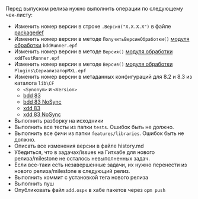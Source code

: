 Перед выпуском релиза нужно выполнить операции по следующему чек-листу:

- Изменить номер версии в строке `.Версия("Х.Х.Х.Х")` в файле [packagedef](./packagedef)
- Изменить номер версии в методе `ПолучитьВерсиюОбработки()` [модуля обработки](./epf/bddRunner/bddRunner/Ext/ObjectModule.bsl) `bddRunner.epf`
- Изменить номер версии в методе `Версия()` [модуля обработки](./epf/xddTestRunner/xddTestRunner/Ext/ObjectModule.bsl) `xddTestRunner.epf`
- Изменить номер версии в методе `Версия()` [модуля обработки](./Plugins/СериализаторMXL/СериализаторMXL/Ext/ObjectModule.bsl) `Plugins\СериализаторMXL.epf`
- Изменить номер версии в метаданных конфигураций для 8.2 и 8.3 из каталога `lib\CF`
    * `<Synonym>` и `<Version>`
    * [bdd 83](W:\repo\SB\add\lib\CF\83\Configuration.xml)
    * [bdd 83 NoSync](W:\repo\SB\add\lib\CF\83NoSync\Configuration.xml)
    * [xdd 83](W:\repo\SB\add\lib\CF\83xdd\Configuration.xml)
    * [xdd 83 NoSync](W:\repo\SB\add\lib\CF\83xddNoSync\Configuration.xml)
- Выполнить разборку на исходники
- Выполнить все тесты из папки `tests`. Ошибок быть не должно.
- Выполнить все фичи из папки `features/libraries`. Ошибок быть не должно.
- Описать все изменения версии в файле history.md
- Убедиться, что в задачах/issues на Гитхабе для нового релиза/milestone не осталось невыполненных задач.
- Если все-таки есть незавершенные задачи, их нужно перенести из нового релиза/milestone в следующий релиз.
- Выполнить коммит с установкой тега нового релиза
- Выполнить пуш
- Опубликовать файл `add.ospx` в хабе пакетов через `opm push`